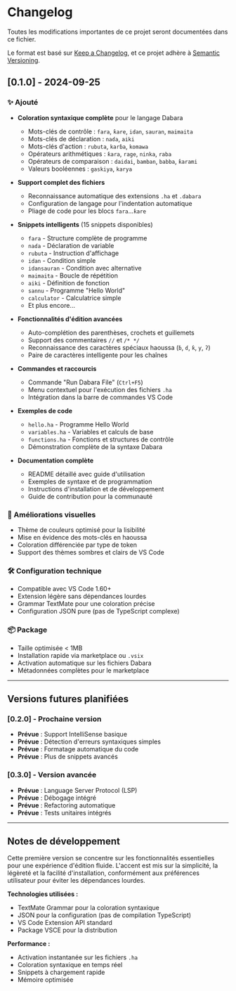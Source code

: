# Changelog

Toutes les modifications importantes de ce projet seront documentées dans ce fichier.

Le format est basé sur [Keep a Changelog](https://keepachangelog.com/en/1.0.0/),
et ce projet adhère à [Semantic Versioning](https://semver.org/spec/v2.0.0.html).

## [0.1.0] - 2024-09-25

### ✨ Ajouté
- **Coloration syntaxique complète** pour le langage Dabara
  - Mots-clés de contrôle : `fara`, `ƙare`, `idan`, `sauran`, `maimaita`
  - Mots-clés de déclaration : `naɗa`, `aiki`
  - Mots-clés d'action : `rubuta`, `karɓa`, `komawa`
  - Opérateurs arithmétiques : `ƙara`, `rage`, `ninka`, `raba`
  - Opérateurs de comparaison : `daidai`, `bamban`, `babba`, `ƙarami`
  - Valeurs booléennes : `gaskiya`, `karya`

- **Support complet des fichiers**
  - Reconnaissance automatique des extensions `.ha` et `.dabara`
  - Configuration de langage pour l'indentation automatique
  - Pliage de code pour les blocs `fara`...`ƙare`

- **Snippets intelligents** (15 snippets disponibles)
  - `fara` - Structure complète de programme
  - `naɗa` - Déclaration de variable
  - `rubuta` - Instruction d'affichage
  - `idan` - Condition simple
  - `idansauran` - Condition avec alternative
  - `maimaita` - Boucle de répétition
  - `aiki` - Définition de fonction
  - `sannu` - Programme "Hello World"
  - `calculator` - Calculatrice simple
  - Et plus encore...

- **Fonctionnalités d'édition avancées**
  - Auto-complétion des parenthèses, crochets et guillemets
  - Support des commentaires `//` et `/* */`
  - Reconnaissance des caractères spéciaux haoussa (`ɓ`, `ɗ`, `ƙ`, `ƴ`, `ʔ`)
  - Paire de caractères intelligente pour les chaînes

- **Commandes et raccourcis**
  - Commande "Run Dabara File" (`Ctrl+F5`)
  - Menu contextuel pour l'exécution des fichiers `.ha`
  - Intégration dans la barre de commandes VS Code

- **Exemples de code**
  - `hello.ha` - Programme Hello World
  - `variables.ha` - Variables et calculs de base
  - `functions.ha` - Fonctions et structures de contrôle
  - Démonstration complète de la syntaxe Dabara

- **Documentation complète**
  - README détaillé avec guide d'utilisation
  - Exemples de syntaxe et de programmation
  - Instructions d'installation et de développement
  - Guide de contribution pour la communauté

### 🎨 Améliorations visuelles
- Thème de couleurs optimisé pour la lisibilité
- Mise en évidence des mots-clés en haoussa
- Coloration différenciée par type de token
- Support des thèmes sombres et clairs de VS Code

### 🛠️ Configuration technique
- Compatible avec VS Code 1.60+
- Extension légère sans dépendances lourdes
- Grammar TextMate pour une coloration précise
- Configuration JSON pure (pas de TypeScript complexe)

### 📦 Package
- Taille optimisée < 1MB
- Installation rapide via marketplace ou `.vsix`
- Activation automatique sur les fichiers Dabara
- Métadonnées complètes pour le marketplace

---

## Versions futures planifiées

### [0.2.0] - Prochaine version
- **Prévue** : Support IntelliSense basique
- **Prévue** : Détection d'erreurs syntaxiques simples
- **Prévue** : Formatage automatique du code
- **Prévue** : Plus de snippets avancés

### [0.3.0] - Version avancée
- **Prévue** : Language Server Protocol (LSP)
- **Prévue** : Débogage intégré
- **Prévue** : Refactoring automatique
- **Prévue** : Tests unitaires intégrés

---

## Notes de développement

Cette première version se concentre sur les fonctionnalités essentielles pour une expérience d'édition fluide. L'accent est mis sur la simplicité, la légèreté et la facilité d'installation, conformément aux préférences utilisateur pour éviter les dépendances lourdes.

**Technologies utilisées :**
- TextMate Grammar pour la coloration syntaxique
- JSON pour la configuration (pas de compilation TypeScript)
- VS Code Extension API standard
- Package VSCE pour la distribution

**Performance :**
- Activation instantanée sur les fichiers `.ha`
- Coloration syntaxique en temps réel
- Snippets à chargement rapide
- Mémoire optimisée